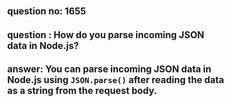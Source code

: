 
      
## question no: 1655

## question : How do you parse incoming JSON data in Node.js?

## answer: You can parse incoming JSON data in Node.js using `JSON.parse()` after reading the data as a string from the request body.
      